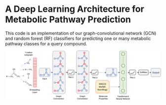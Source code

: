 # A Deep Learning Architecture for Metabolic Pathway Prediction

This code is an implementation of our graph-convolutional network (GCN) and random forest (RF) classifiers for predicting one or many metabolic pathway classes for a query compound. 

![Proposed GCN architecture](model.png)
